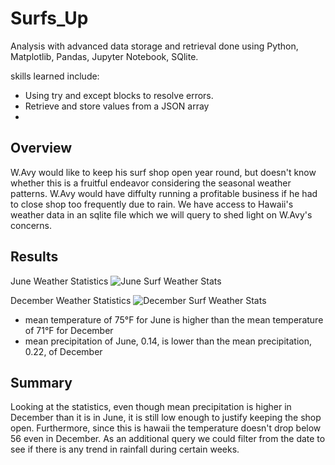 # Surfs_Up 
Analysis with advanced data storage and retrieval done using Python, Matplotlib, Pandas, Jupyter Notebook, SQlite. 

skills learned include: 
- Using try and except blocks to resolve errors.
- Retrieve and store values from a JSON array
- 

## Overview
W.Avy would like to keep his surf shop open year round, but doesn't know whether this is a fruitful endeavor considering the seasonal weather patterns. W.Avy would have diffulty running a profitable business if he had to close shop too frequently due to rain. We have access to Hawaii's weather data in an sqlite file which we will query to shed light on W.Avy's concerns.

## Results

June Weather Statistics
![June Surf Weather Stats](https://user-images.githubusercontent.com/67844710/192931728-87521799-66bd-4018-936e-8b7d6f2119f6.png)


December Weather Statistics
![December Surf Weather Stats](https://user-images.githubusercontent.com/67844710/192931911-48b2392a-60dc-4a42-97bc-f51ee5cfcd1f.png)

* mean temperature of 75°F for June is higher than the mean temperature of 71°F for December
* mean precipitation of June, 0.14, is lower than the mean precipitation, 0.22, of December

## Summary

Looking at the statistics, even though mean precipitation is higher in December than it is in June, it is still low enough to justify keeping the shop open. Furthermore, since this is hawaii the temperature doesn't drop below 56 even in December. As an additional query we could filter from the date to see if there is any trend in rainfall during certain weeks. 
